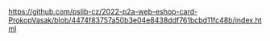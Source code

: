 
https://github.com/pslib-cz/2022-p2a-web-eshop-card-ProkopVasak/blob/4474f83757a50b3e04e8438ddf761bcbd11fc48b/index.html
